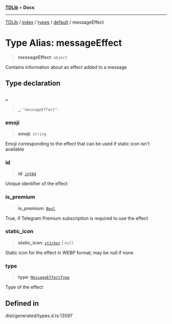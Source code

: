 [**TDLib**](../../../../../../README.md) • **Docs**

***

[TDLib](../../../../../../modules.md) / [index](../../../../../README.md) / [types](../../../README.md) / [default](../README.md) / messageEffect

# Type Alias: messageEffect

> **messageEffect**: `object`

Contains information about an effect added to a message

## Type declaration

### \_

> **\_**: `"messageEffect"`

### emoji

> **emoji**: `string`

Emoji corresponding to the effect that can be used if static icon isn't available

### id

> **id**: [`int64`](int64.md)

Unique identifier of the effect

### is\_premium

> **is\_premium**: [`Bool`](Bool.md)

True, if Telegram Premium subscription is required to use the effect

### static\_icon

> **static\_icon**: [`sticker`](sticker.md) \| `null`

Static icon for the effect in WEBP format; may be null if none

### type

> **type**: [`MessageEffectType`](MessageEffectType.md)

Type of the effect

## Defined in

dist/generated/types.d.ts:13597
